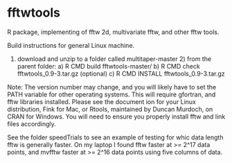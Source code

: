 fftwtools
=========

R package, implementing of fftw 2d, multivariate fftw, and other fftw tools.

Build instructions for general Linux machine.

1) download and unzip to a folder called multitaper-master 2) from the parent folder: a) R CMD build fftwtools-master/ b) R CMD check fftwtools_0.9-3.tar.gz (optional) c) R CMD INSTALL fftwtools_0.9-3.tar.gz 

Note: The version number may change, and you will likely have to set the PATH variable for other operating systems. This will require gfortran, and fftw libraries installed. Please see the document ion for your Linux distribution, Fink for Mac, or Rtools, maintained by Duncan Murdoch, on CRAN for Windows. You will need to ensure you properly install fftw and link files accordingly. 

See the folder speedTrials to see an example of testing for whic data length fftw is generally faster. On my laptop I found fftw faster at >= 2^17 data points, and mvfftw faster at >= 2^16 data points using five columns of data.

